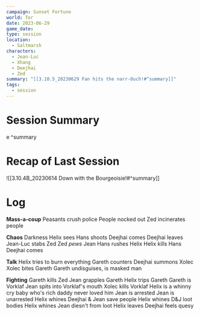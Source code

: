 ```yaml
---
campaign: Sunset Fortune
world: Tor
date: 2023-06-29
game_date: 
type: session
location:
  - Saltmarsh
characters:
  - Jean-Luc
  - Xhang
  - Deejhai
  - Zed
summary: "[[3.10.5_20230629 Fan hits the narr-Ouch!#^summary]]"
tags:
  - session
---
```

# Session Summary

e ^summary
# Recap of Last Session
![[3.10.4B_20230614 Down with the Bourgeoisie!#^summary]]
# Log
**Mass-a-coup**
Peasants crush police
People nocked out
Zed incinerates people

**Chaos**
Darkness
Helix sees
Hans shoots
Deejhai comes
Deejhai leaves
Jean-Luc stabs Zed
Zed *pews* Jean
Hans rushes Helix
Helix kills Hans
Deejhai comes

**Talk**
Helix tries to burn everything
Gareth counters
Deejhai summons Xolec
Xolec bites Gareth
Gareth undisguises, is masked man

**Fighting**
Gareth kills Zed
Jean grapples Gareth
Helix trips Gareth
Gareth is Vorklaf
Jean spits into Vorklaf's mouth
Xolec kills Vorklaf
Helix is a whinny cry baby who's rich daddy never loved him
Jean is arrested
Jean is unarrested
Helix whines
Deejhai & Jean save people
Helix whines
D&J loot bodies
Helix whines
Jean diesn't from loot
Helix leaves
Deejhai feels quesy